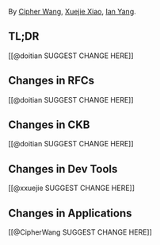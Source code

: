 By [Cipher Wang](https://github.com/CipherWang), [Xuejie Xiao](https://github.com/xxuejie), [Ian Yang](https://github.com/doitian).

## TL;DR

[[@doitian SUGGEST CHANGE HERE]]

## Changes in RFCs

[[@doitian SUGGEST CHANGE HERE]]

## Changes in CKB

[[@doitian SUGGEST CHANGE HERE]]

## Changes in Dev Tools

[[@xxuejie SUGGEST CHANGE HERE]]

## Changes in Applications

[[@CipherWang SUGGEST CHANGE HERE]]

